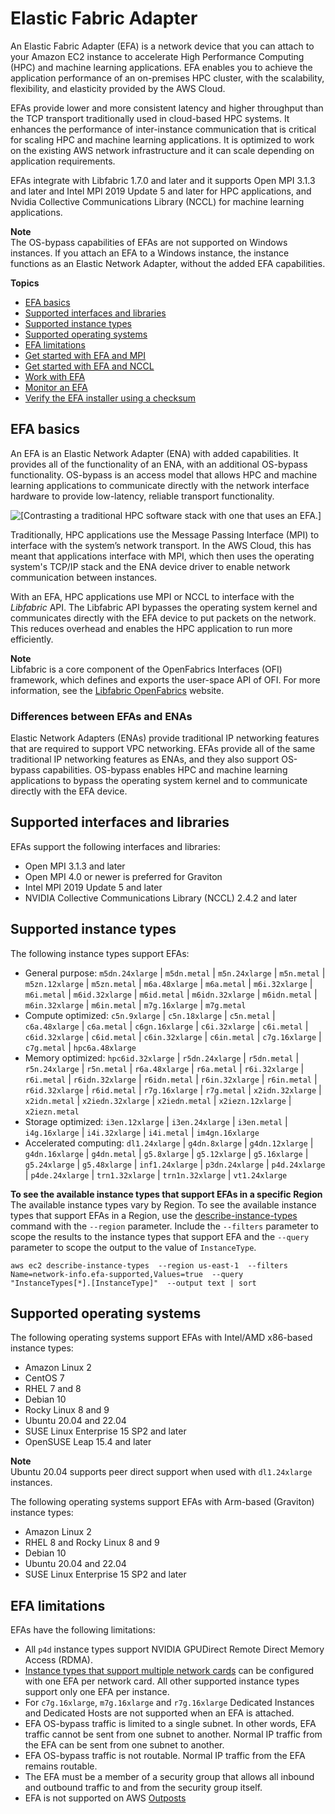 # Elastic Fabric Adapter<a name="efa"></a>

An Elastic Fabric Adapter \(EFA\) is a network device that you can attach to your Amazon EC2 instance to accelerate High Performance Computing \(HPC\) and machine learning applications\. EFA enables you to achieve the application performance of an on\-premises HPC cluster, with the scalability, flexibility, and elasticity provided by the AWS Cloud\.

EFAs provide lower and more consistent latency and higher throughput than the TCP transport traditionally used in cloud\-based HPC systems\. It enhances the performance of inter\-instance communication that is critical for scaling HPC and machine learning applications\. It is optimized to work on the existing AWS network infrastructure and it can scale depending on application requirements\.

EFAs integrate with Libfabric 1\.7\.0 and later and it supports Open MPI 3\.1\.3 and later and Intel MPI 2019 Update 5 and later for HPC applications, and Nvidia Collective Communications Library \(NCCL\) for machine learning applications\.

**Note**  
The OS\-bypass capabilities of EFAs are not supported on Windows instances\. If you attach an EFA to a Windows instance, the instance functions as an Elastic Network Adapter, without the added EFA capabilities\.

**Topics**
+ [EFA basics](#efa-basics)
+ [Supported interfaces and libraries](#efa-mpi)
+ [Supported instance types](#efa-instance-types)
+ [Supported operating systems](#efa-os)
+ [EFA limitations](#efa-limits)
+ [Get started with EFA and MPI](efa-start.md)
+ [Get started with EFA and NCCL](efa-start-nccl.md)
+ [Work with EFA](efa-working-with.md)
+ [Monitor an EFA](efa-working-monitor.md)
+ [Verify the EFA installer using a checksum](efa-verify.md)

## EFA basics<a name="efa-basics"></a>

An EFA is an Elastic Network Adapter \(ENA\) with added capabilities\. It provides all of the functionality of an ENA, with an additional OS\-bypass functionality\. OS\-bypass is an access model that allows HPC and machine learning applications to communicate directly with the network interface hardware to provide low\-latency, reliable transport functionality\.

![\[Contrasting a traditional HPC software stack with one that uses an EFA.\]](http://docs.aws.amazon.com/AWSEC2/latest/UserGuide/images/efa_stack.png)

Traditionally, HPC applications use the Message Passing Interface \(MPI\) to interface with the system’s network transport\. In the AWS Cloud, this has meant that applications interface with MPI, which then uses the operating system's TCP/IP stack and the ENA device driver to enable network communication between instances\.

With an EFA, HPC applications use MPI or NCCL to interface with the *Libfabric* API\. The Libfabric API bypasses the operating system kernel and communicates directly with the EFA device to put packets on the network\. This reduces overhead and enables the HPC application to run more efficiently\.

**Note**  
Libfabric is a core component of the OpenFabrics Interfaces \(OFI\) framework, which defines and exports the user\-space API of OFI\. For more information, see the [Libfabric OpenFabrics](https://ofiwg.github.io/libfabric/) website\.

### Differences between EFAs and ENAs<a name="efa-differences"></a>

Elastic Network Adapters \(ENAs\) provide traditional IP networking features that are required to support VPC networking\. EFAs provide all of the same traditional IP networking features as ENAs, and they also support OS\-bypass capabilities\. OS\-bypass enables HPC and machine learning applications to bypass the operating system kernel and to communicate directly with the EFA device\.

## Supported interfaces and libraries<a name="efa-mpi"></a>

EFAs support the following interfaces and libraries:
+ Open MPI 3\.1\.3 and later
+ Open MPI 4\.0 or newer is preferred for Graviton
+ Intel MPI 2019 Update 5 and later
+ NVIDIA Collective Communications Library \(NCCL\) 2\.4\.2 and later

## Supported instance types<a name="efa-instance-types"></a>

The following instance types support EFAs:
+ General purpose: `m5dn.24xlarge` \| `m5dn.metal` \| `m5n.24xlarge` \| `m5n.metal` \| `m5zn.12xlarge` \| `m5zn.metal` \| `m6a.48xlarge` \| `m6a.metal` \| `m6i.32xlarge` \| `m6i.metal` \| `m6id.32xlarge` \| `m6id.metal` \| `m6idn.32xlarge` \| `m6idn.metal` \| `m6in.32xlarge` \| `m6in.metal` \| `m7g.16xlarge` \| `m7g.metal`
+ Compute optimized: `c5n.9xlarge` \| `c5n.18xlarge` \| `c5n.metal` \| `c6a.48xlarge` \| `c6a.metal` \| `c6gn.16xlarge` \| `c6i.32xlarge` \| `c6i.metal` \| `c6id.32xlarge` \| `c6id.metal` \| `c6in.32xlarge` \| `c6in.metal` \| `c7g.16xlarge` \| `c7g.metal` \| `hpc6a.48xlarge`
+ Memory optimized: `hpc6id.32xlarge` \| `r5dn.24xlarge` \| `r5dn.metal` \| `r5n.24xlarge` \| `r5n.metal` \| `r6a.48xlarge` \| `r6a.metal` \| `r6i.32xlarge` \| `r6i.metal` \| `r6idn.32xlarge` \| `r6idn.metal` \| `r6in.32xlarge` \| `r6in.metal` \| `r6id.32xlarge` \| `r6id.metal` \| `r7g.16xlarge` \| `r7g.metal` \| `x2idn.32xlarge` \| `x2idn.metal` \| `x2iedn.32xlarge` \| `x2iedn.metal` \| `x2iezn.12xlarge` \| `x2iezn.metal`
+ Storage optimized: `i3en.12xlarge` \| `i3en.24xlarge` \| `i3en.metal` \| `i4g.16xlarge` \| `i4i.32xlarge` \| `i4i.metal` \| `im4gn.16xlarge`
+ Accelerated computing: `dl1.24xlarge` \| `g4dn.8xlarge` \| `g4dn.12xlarge` \| `g4dn.16xlarge` \| `g4dn.metal` \| `g5.8xlarge` \| `g5.12xlarge` \| `g5.16xlarge` \| `g5.24xlarge` \| `g5.48xlarge` \| `inf1.24xlarge` \| `p3dn.24xlarge` \| `p4d.24xlarge` \| `p4de.24xlarge` \| `trn1.32xlarge` \| `trn1n.32xlarge` \| `vt1.24xlarge`

**To see the available instance types that support EFAs in a specific Region**  
The available instance types vary by Region\. To see the available instance types that support EFAs in a Region, use the [describe\-instance\-types](https://docs.aws.amazon.com/cli/latest/reference/ec2/describe-instance-types.html) command with the `--region` parameter\. Include the `--filters` parameter to scope the results to the instance types that support EFA and the `--query` parameter to scope the output to the value of `InstanceType`\.

```
aws ec2 describe-instance-types  --region us-east-1  --filters Name=network-info.efa-supported,Values=true  --query "InstanceTypes[*].[InstanceType]"  --output text | sort
```

## Supported operating systems<a name="efa-os"></a>

The following operating systems support EFAs with Intel/AMD x86\-based instance types:
+ Amazon Linux 2
+ CentOS 7
+ RHEL 7 and 8
+ Debian 10
+ Rocky Linux 8 and 9
+ Ubuntu 20\.04 and 22\.04
+ SUSE Linux Enterprise 15 SP2 and later
+ OpenSUSE Leap 15\.4 and later

**Note**  
Ubuntu 20\.04 supports peer direct support when used with `dl1.24xlarge` instances\.

The following operating systems support EFAs with Arm\-based \(Graviton\) instance types:
+ Amazon Linux 2
+ RHEL 8 and Rocky Linux 8 and 9
+ Debian 10
+ Ubuntu 20\.04 and 22\.04
+ SUSE Linux Enterprise 15 SP2 and later

## EFA limitations<a name="efa-limits"></a>

EFAs have the following limitations:
+ All `p4d` instance types support NVIDIA GPUDirect Remote Direct Memory Access \(RDMA\)\.
+ [Instance types that support multiple network cards](using-eni.md#network-cards) can be configured with one EFA per network card\. All other supported instance types support only one EFA per instance\.
+ For `c7g.16xlarge`, `m7g.16xlarge` and `r7g.16xlarge` Dedicated Instances and Dedicated Hosts are not supported when an EFA is attached\.
+ EFA OS\-bypass traffic is limited to a single subnet\. In other words, EFA traffic cannot be sent from one subnet to another\. Normal IP traffic from the EFA can be sent from one subnet to another\.
+ EFA OS\-bypass traffic is not routable\. Normal IP traffic from the EFA remains routable\.
+ The EFA must be a member of a security group that allows all inbound and outbound traffic to and from the security group itself\.
+ EFA is not supported on AWS [Outposts](https://docs.aws.amazon.com/outposts/index.html) 